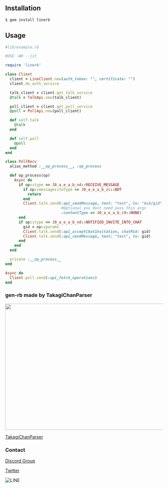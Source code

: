 ## Installation
```bash
$ gem install linerb
```
## Usage
```ruby
#lib/example.rb

#USE -W0 --jit

require 'linerb'

class Client
  client = LineClient.new(auth_token: "", certificate: "")
  client.do_auth_service

  talk_client = client.get_talk_service
  @talk = TalkApi.new(talk_client)

  poll_client = client.get_poll_service
  @poll = PollApi.new(poll_client)

  def self.talk
    @talk
  end

  def self.poll
    @poll
  end
end

class PollRecv
  alias_method :__op_process__, :op_process

  def op_process(op)
    Async do
      if op::type == J0_a_e_a_b_nd::RECEIVE_MESSAGE
        if op::message::toType == J0_a_e_a_b_zc::BOT
          return
        end
        Client.talk.send(:api_sendMessage, text: "text", to: "mid/gid",
                         #Optional you dont need pass this args
                         :contentType => J0_a_e_a_b_c9::NONE)
      end
      if op::type == J0_a_e_a_b_nd::NOTIFIED_INVITE_INTO_CHAT
        gid = op::param1
        Client.talk.send(:api_acceptChatInvitation, chatMid: gid)
        Client.talk.send(:api_sendMessage, text: "text", to: gid)
      end
    end
  end

  private :__op_process__
end

Async do
  Client.poll.send(:api_fetch_operations)
end

```

### gen-rb made by TakagiChanParser

<img src="https://camo.githubusercontent.com/b679caea47becef33a5bfcef1850784f59496ab6/68747470733a2f2f7062732e7477696d672e636f6d2f6d656469612f45686556546169553441414a4e4d4e3f666f726d61743d6a7067" width="600" height="402">

[TakagiChanParser](https://github.com/TakagiChan/LineThriftParsed)

### Contact

[Discord Group](https://discord.gg/udujncd)

[Twitter](https://twitter.com/TakagiChanDayo)

![LINE](https://i.imgur.com/2Cc6vJj.png)
